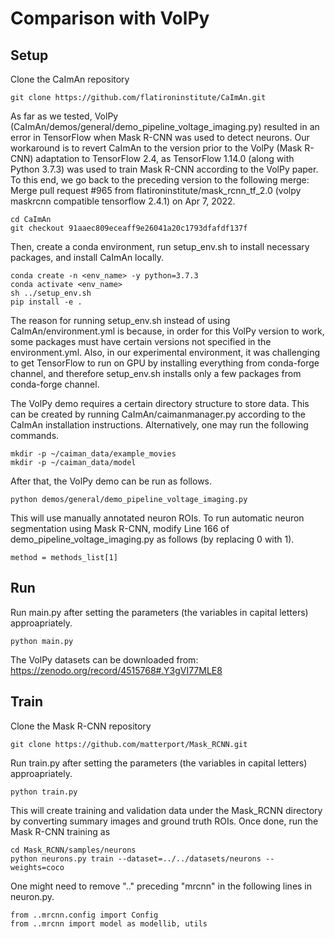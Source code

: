 # Comparison with VolPy

## Setup

Clone the CaImAn repository
```
git clone https://github.com/flatironinstitute/CaImAn.git
```
As far as we tested, VolPy (CaImAn/demos/general/demo_pipeline_voltage_imaging.py)
resulted in an error in TensorFlow when Mask R-CNN was used to detect neurons.
Our workaround is to revert CaImAn to the version prior to the VolPy (Mask R-CNN) adaptation to TensorFlow 2.4,
as TensorFlow 1.14.0 (along with Python 3.7.3) was used to train Mask R-CNN according to the VolPy paper.
To this end, we go back to the preceding version to the following merge:
Merge pull request #965 from flatironinstitute/mask_rcnn_tf_2.0 (volpy maskrcnn compatible tensorflow 2.4.1) on Apr 7, 2022.
```
cd CaImAn
git checkout 91aaec809eceaff9e26041a20c1793dfafdf137f
```
Then, create a conda environment, run setup_env.sh to install necessary packages, and install CaImAn locally.
```
conda create -n <env_name> -y python=3.7.3
conda activate <env_name>
sh ../setup_env.sh
pip install -e .
```
The reason for running setup_env.sh instead of using CaImAn/environment.yml is because, in order for this VolPy version to work, some packages must have certain versions not specified in the environment.yml.
Also, in our experimental environment, it was challenging to get TensorFlow to run on GPU by installing everything from conda-forge channel, and therefore setup_env.sh installs only a few packages from conda-forge channel.

The VolPy demo requires a certain directory structure to store data.
This can be created by running CaImAn/caimanmanager.py according to the CaImAn installation instructions.
Alternatively, one may run the following commands.
```
mkdir -p ~/caiman_data/example_movies
mkdir -p ~/caiman_data/model
```
After that, the VolPy demo can be run as follows.
```
python demos/general/demo_pipeline_voltage_imaging.py
```
This will use manually annotated neuron ROIs.
To run automatic neuron segmentation using Mask R-CNN, modify Line 166 of demo_pipeline_voltage_imaging.py as follows (by replacing 0 with 1).
```
method = methods_list[1]
```

## Run

Run main.py after setting the parameters (the variables in capital letters) approapriately.
```
python main.py
```
The VolPy datasets can be downloaded from: https://zenodo.org/record/4515768#.Y3gVI77MLE8

## Train

Clone the Mask R-CNN repository
```
git clone https://github.com/matterport/Mask_RCNN.git
```
Run train.py after setting the parameters (the variables in capital letters) approapriately.
```
python train.py
```
This will create training and validation data under the Mask_RCNN directory by converting summary images and ground truth ROIs.
Once done, run the Mask R-CNN training as
```
cd Mask_RCNN/samples/neurons
python neurons.py train --dataset=../../datasets/neurons --weights=coco
```
One might need to remove ".." preceding "mrcnn" in the following lines in neuron.py.
```
from ..mrcnn.config import Config
from ..mrcnn import model as modellib, utils
```
